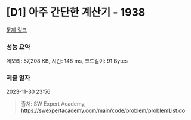 # [D1] 아주 간단한 계산기 - 1938 

[문제 링크](https://swexpertacademy.com/main/code/problem/problemDetail.do?contestProbId=AV5PjsYKAMIDFAUq) 

### 성능 요약

메모리: 57,208 KB, 시간: 148 ms, 코드길이: 91 Bytes

### 제출 일자

2023-11-30 23:56



> 출처: SW Expert Academy, https://swexpertacademy.com/main/code/problem/problemList.do